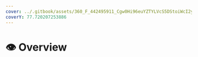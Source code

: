 ```yaml
---
cover: ../.gitbook/assets/360_F_442495911_Cgw0Hi96euYZTYLVcS5DStoiWcI2yVaS.jpg
coverY: 77.720207253886
---
```


# 👁 Overview

